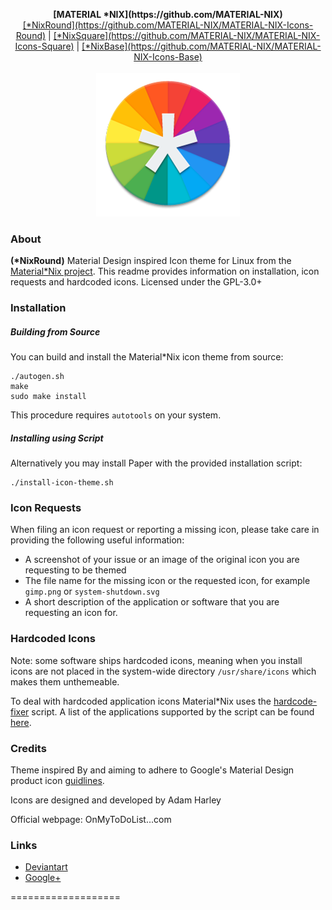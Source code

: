 <p align="center">
  <b> [MATERIAL *NIX](https://github.com/MATERIAL-NIX)</b><br>
  <a href="#">[*NixRound](https://github.com/MATERIAL-NIX/MATERIAL-NIX-Icons-Round)</a> |
  <a href="#">[*NixSquare](https://github.com/MATERIAL-NIX/MATERIAL-NIX-Icons-Square)</a> |
  <a href="#">[*NixBase](https://github.com/MATERIAL-NIX/MATERIAL-NIX-Icons-Base)</a>
  <br><br>
  <img src="https://github.com/MATERIAL-NIX/Resources/blob/master/Images/MaterialNix-Logo-Circle.png">

### About
<b>(*NixRound)</b> Material Design inspired Icon theme for Linux from the [Material*Nix project](https://github.com/MATERIAL-NIX). This readme provides information on installation, icon requests and hardcoded icons. Licensed under the GPL-3.0+

### Installation
##### Building from Source

You can build and install the Material*Nix icon theme from source:

    ./autogen.sh
    make
    sudo make install

This procedure requires ```autotools``` on your system.

##### Installing using Script

Alternatively you may install Paper with the provided installation script:

    ./install-icon-theme.sh
    


### Icon Requests
When filing an icon request or reporting a missing icon, please take care in providing the following useful information: 

 - A screenshot of your issue or an image of the original icon you are requesting to be themed
 - The file name for the missing icon or the requested icon, for example `gimp.png` or `system-shutdown.svg`
 - A short description of the application or software that you are requesting an icon for.

### Hardcoded Icons
Note: some software ships hardcoded icons, meaning when you install icons are not placed in the system-wide directory `/usr/share/icons` which makes them unthemeable.

To deal with hardcoded application icons Material*Nix uses the [hardcode-fixer](https://github.com/Foggalong/hardcode-fixer) script. A list of the applications supported by the script can be found [here](https://github.com/Foggalong/hardcode-fixer/wiki/App-Support).

### Credits
Theme inspired By and aiming to adhere to Google's Material Design product icon [guidlines](https://www.google.com/design/spec/style/icons.html#).

Icons are designed and developed by Adam Harley

Official webpage: OnMyToDoList...com

### Links
  * [Deviantart](http://le-3.deviantart.com/)
  * [Google+](https://plus.google.com/u/0/communities/103720848213793037553)

===================
